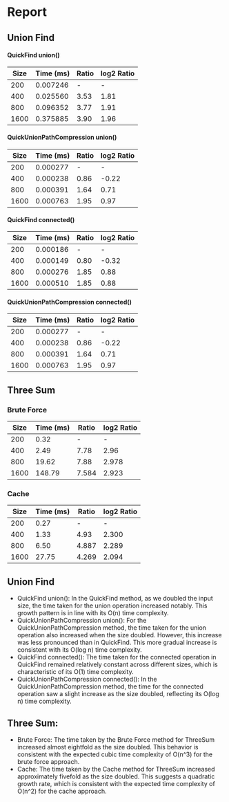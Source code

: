# Report

## Union Find 

#### QuickFind union()
| Size  | Time (ms) |  Ratio | log2 Ratio |
|-------|-----------|------------|------------|
| 200   | 0.007246  | -          | -          |
| 400   | 0.025560  | 3.53       | 1.81       |
| 800   | 0.096352  | 3.77       | 1.91       |
| 1600  | 0.375885  | 3.90       | 1.96       |

#### QuickUnionPathCompression union()
| Size  | Time (ms) |  Ratio | log2 Ratio |
|-------|-----------|------------|------------|
| 200   | 0.000277  | -          | -          |
| 400   | 0.000238  | 0.86       | -0.22      |
| 800   | 0.000391  | 1.64       | 0.71       |
| 1600  | 0.000763  | 1.95       | 0.97       |


#### QuickFind connected()
| Size  | Time (ms) |  Ratio | log2 Ratio |
|-------|-----------|------------|------------|
| 200   | 0.000186  | -          | -          |
| 400   | 0.000149  | 0.80       | -0.32      |
| 800   | 0.000276  | 1.85       | 0.88       |
| 1600  | 0.000510  | 1.85       | 0.88       |

#### QuickUnionPathCompression connected()
| Size  | Time (ms) |  Ratio | log2 Ratio |
|-------|-----------|------------|------------|
| 200   | 0.000277  | -          | -          |
| 400   | 0.000238  | 0.86       | -0.22      |
| 800   | 0.000391  | 1.64       | 0.71       |
| 1600  | 0.000763  | 1.95       | 0.97       |


## Three Sum
### Brute Force
| Size  | Time (ms) | Ratio  | log2 Ratio |
|-------|-----------|--------|------------|
| 200   | 0.32      | -      | -          |
| 400   | 2.49      | 7.78   | 2.96       |
| 800   | 19.62     | 7.88   | 2.978      |
| 1600  | 148.79    | 7.584  | 2.923      |


### Cache
| Size  | Time (ms) | Ratio  | log2 Ratio |
|-------|-----------|--------|------------|
| 200   | 0.27      | -      | -          |
| 400   | 1.33      | 4.93   | 2.300      |
| 800   | 6.50      | 4.887  | 2.289      |
| 1600  | 27.75     | 4.269  | 2.094      |

## Union Find

* QuickFind union(): In the QuickFind method, as we doubled the input size, the time taken for the union operation increased notably. This growth pattern is in line with its O(n) time complexity.
* QuickUnionPathCompression union(): For the QuickUnionPathCompression method, the time taken for the union operation also increased when the size doubled. However, this increase was less pronounced than in QuickFind. This more gradual increase is consistent with its O(log n) time complexity.
* QuickFind connected(): The time taken for the connected operation in QuickFind remained relatively constant across different sizes, which is characteristic of its O(1) time complexity.
* QuickUnionPathCompression connected(): In the QuickUnionPathCompression method, the time for the connected operation saw a slight increase as the size doubled, reflecting its O(log n) time complexity.


## Three Sum:
* Brute Force: The time taken by the Brute Force method for ThreeSum increased almost eightfold as the size doubled. This behavior is consistent with the expected cubic time complexity of O(n^3) for the brute force approach.
* Cache: The time taken by the Cache method for ThreeSum increased approximately fivefold as the size doubled. This suggests a quadratic growth rate, which is consistent with the expected time complexity of O(n^2) for the cache approach.
